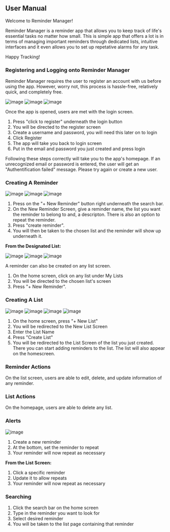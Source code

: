 ## User Manual 

Welcome to Reminder Manager! 

Reminder Manager is a reminder app that allows you to keep track 
of life's essential tasks no matter how small. This is simple app that offers a lot
is in terms of managing important reminders through dedicated lists, intuitive interfaces
and it even allows you to set up repetative alarms for any task.

Happy Tracking!

### Registering and Logging onto Reminder Manager

Reminder Manager requires the user to register an account with us before using the app. 
However, worry not, this process is hassle-free, relatively quick, and completely free. 

![image](https://github.com/qc-se-fall23/370Fall23Sec131Team3/assets/131004671/d764d66f-0b6e-4363-8404-680b2b2e95fd)
![image](https://github.com/qc-se-fall23/370Fall23Sec131Team3/assets/131004671/795c822e-25e2-44a5-a00b-3c3e87aba8eb)
![image](https://github.com/qc-se-fall23/370Fall23Sec131Team3/assets/131004671/eed1dd6c-c746-4a82-b4d5-26e5cbcabd70)

Once the app is opened, users are met with the login screen.
1. Press "click to register" underneath the login button
2. You will be directed to the register screen
3. Create a username and password, you will need this later on to login
4. Click Register
5. The app will take you back to login screen
6. Put in the email and password you just created and press login

Following these steps correctly will take you to the app's homepage. If an unrecognized
email or password is entered, the user will get an "Authentification failed" message. 
Please try again or create a new user.

### Creating A Reminder

![image](https://github.com/qc-se-fall23/370Fall23Sec131Team3/assets/131004671/60ac4065-a0b5-4d54-bd84-ef06a53f6c0f)
![image](https://github.com/qc-se-fall23/370Fall23Sec131Team3/assets/131004671/f3910834-e805-46d6-8ec5-358375e568f4)
![image](https://github.com/qc-se-fall23/370Fall23Sec131Team3/assets/131004671/e59b59e5-8e31-4da7-9af7-3b693384c8e6)

1. Press on the "+ New Reminder" button right underneath the search bar.
2. On the New Reminder Screen, give a reminder name, the list you want the reminder
   to belong to and, a descripton. There is also an option to repeat the reminder.
3. Press "create reminder".
4. You will then be taken to the chosen list and the reminder will show up underneath it.

**From the Designated List:**

![image](https://github.com/qc-se-fall23/370Fall23Sec131Team3/assets/131004671/2b359842-d677-46f4-9e27-ac6d2d7eafea)
![image](https://github.com/qc-se-fall23/370Fall23Sec131Team3/assets/131004671/48c96c78-3c96-44bd-95f1-60192cc5b394)
![image](https://github.com/qc-se-fall23/370Fall23Sec131Team3/assets/131004671/e59b59e5-8e31-4da7-9af7-3b693384c8e6)

A reminder can also be created on any list screen. 

1. On the home screen, click on any list under My Lists
2. You will be directed to the chosen list's screen
3. Press "+ New Reminder".

### Creating A List

![image](https://github.com/qc-se-fall23/370Fall23Sec131Team3/assets/131004671/41b4e53e-5355-41ac-8638-5a24895ceee1)
![image](https://github.com/qc-se-fall23/370Fall23Sec131Team3/assets/131004671/c5522f2b-77ee-4647-bae0-5dcf62151280)
![image](https://github.com/qc-se-fall23/370Fall23Sec131Team3/assets/131004671/0389957d-8a7a-4398-9a76-89dad4464bbb)
![image](https://github.com/qc-se-fall23/370Fall23Sec131Team3/assets/131004671/1ae6811b-440a-4f16-91a0-1881883db682)


1. On the home screen, press "+ New List"
2. You will be redirected to the New List Screen
3. Enter the List Name
4. Press "Create List" 
5. You will be redirected to the List Screen of the list you just created. There you can start adding reminders to the list. The list will also appear on the homescreen.

### Reminder Actions

On the list screen, users are able to edit, delete, and update information of any reminder.

### List Actions

On the homepage, users are able to delete any list.

### Alerts

![image](https://github.com/qc-se-fall23/370Fall23Sec131Team3/assets/131004671/f8a8bd30-1a6d-4e65-bcc5-01c4fd156820)

1. Create a new reminder
2. At the bottom, set the reminder to repeat
3. Your reminder will now repeat as necessary

**From the List Screen:**

1. Click a specific reminder
2. Update it to allow repeats
3. Your reminder will now repeat as necessary

### Searching 

1. Click the search bar on the home screen
2. Type in the reminder you want to look for
3. Select desired reminder
4. You will be taken to the list page containing that reminder






